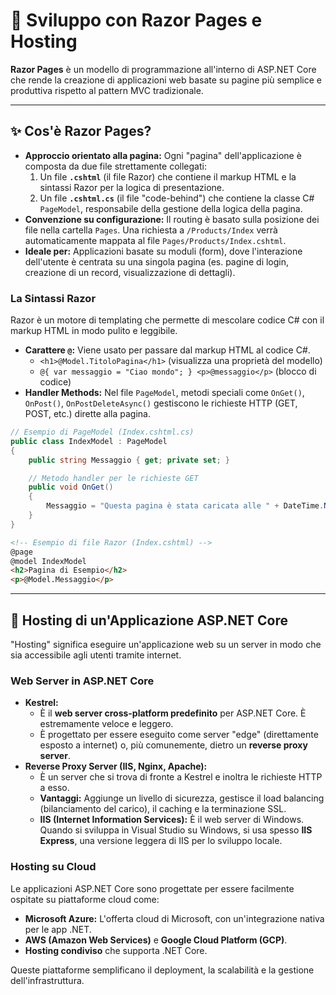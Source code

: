 # 📄 Sviluppo con Razor Pages e Hosting

**Razor Pages** è un modello di programmazione all'interno di ASP.NET Core che rende la creazione di applicazioni web basate su pagine più semplice e produttiva rispetto al pattern MVC tradizionale.

---

## ✨ Cos'è Razor Pages?

*   **Approccio orientato alla pagina:** Ogni "pagina" dell'applicazione è composta da due file strettamente collegati:
    1.  Un file **`.cshtml`** (il file Razor) che contiene il markup HTML e la sintassi Razor per la logica di presentazione.
    2.  Un file **`.cshtml.cs`** (il file "code-behind") che contiene la classe C# `PageModel`, responsabile della gestione della logica della pagina.
*   **Convenzione su configurazione:** Il routing è basato sulla posizione dei file nella cartella `Pages`. Una richiesta a `/Products/Index` verrà automaticamente mappata al file `Pages/Products/Index.cshtml`.
*   **Ideale per:** Applicazioni basate su moduli (form), dove l'interazione dell'utente è centrata su una singola pagina (es. pagine di login, creazione di un record, visualizzazione di dettagli).

### La Sintassi Razor
Razor è un motore di templating che permette di mescolare codice C# con il markup HTML in modo pulito e leggibile.
*   **Carattere `@`:** Viene usato per passare dal markup HTML al codice C#.
    *   `<h1>@Model.TitoloPagina</h1>` (visualizza una proprietà del modello)
    *   `@{ var messaggio = "Ciao mondo"; } <p>@messaggio</p>` (blocco di codice)
*   **Handler Methods:** Nel file `PageModel`, metodi speciali come `OnGet()`, `OnPost()`, `OnPostDeleteAsync()` gestiscono le richieste HTTP (GET, POST, etc.) dirette alla pagina.

```csharp
// Esempio di PageModel (Index.cshtml.cs)
public class IndexModel : PageModel
{
    public string Messaggio { get; private set; }

    // Metodo handler per le richieste GET
    public void OnGet()
    {
        Messaggio = "Questa pagina è stata caricata alle " + DateTime.Now.ToLongTimeString();
    }
}
```

```html
<!-- Esempio di file Razor (Index.cshtml) -->
@page
@model IndexModel
<h2>Pagina di Esempio</h2>
<p>@Model.Messaggio</p>
```

---

## 🚀 Hosting di un'Applicazione ASP.NET Core

"Hosting" significa eseguire un'applicazione web su un server in modo che sia accessibile agli utenti tramite internet.

### Web Server in ASP.NET Core
*   **Kestrel:**
    *   È il **web server cross-platform predefinito** per ASP.NET Core. È estremamente veloce e leggero.
    *   È progettato per essere eseguito come server "edge" (direttamente esposto a internet) o, più comunemente, dietro un **reverse proxy server**.
*   **Reverse Proxy Server (IIS, Nginx, Apache):**
    *   È un server che si trova di fronte a Kestrel e inoltra le richieste HTTP a esso.
    *   **Vantaggi:** Aggiunge un livello di sicurezza, gestisce il load balancing (bilanciamento del carico), il caching e la terminazione SSL.
    *   **IIS (Internet Information Services):** È il web server di Windows. Quando si sviluppa in Visual Studio su Windows, si usa spesso **IIS Express**, una versione leggera di IIS per lo sviluppo locale.

### Hosting su Cloud
Le applicazioni ASP.NET Core sono progettate per essere facilmente ospitate su piattaforme cloud come:
*   **Microsoft Azure:** L'offerta cloud di Microsoft, con un'integrazione nativa per le app .NET.
*   **AWS (Amazon Web Services)** e **Google Cloud Platform (GCP)**.
*   **Hosting condiviso** che supporta .NET Core.

Queste piattaforme semplificano il deployment, la scalabilità e la gestione dell'infrastruttura.
```
